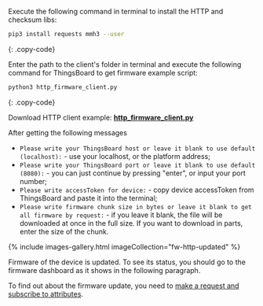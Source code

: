 
Execute the following command in terminal to install the HTTP and checksum libs:

```bash
pip3 install requests mmh3 --user
```
{: .copy-code}

Enter the path to the client's folder in terminal and execute the following command for ThingsBoard
to get firmware example script:

```bash
python3 http_firmware_client.py 
```
{: .copy-code}

Download HTTP client example: [**http_firmware_client.py**](/docs/user-guide/resources/firmware/http_firmware_client.py)

After getting the following messages
- `Please write your ThingsBoard host or leave it blank to use default (localhost):` - use your localhost, or the platform address;
- `Please write your ThingsBoard port or leave it blank to use default (8080):` - you can just continue by pressing "enter", or 
input your port number;
- `Please write accessToken for device:` - copy device accessToken from ThingsBoard and paste it into the terminal;
- `Please write firmware chunk size in bytes or leave it blank to get all firmware by request:` - if you leave it blank, the file will be downloaded at once
in the full size. If you want to download in parts, enter the size of the chunk.

{% include images-gallery.html imageCollection="fw-http-updated" %}

Firmware of the device is updated. To see its status, you should go to the firmware dashboard as it shows in the following paragraph.

To find out about the firmware update, you need to [make a request and subscribe to attributes](/docs/{{docsPrefix}}reference/http-api/#firmware-api).

